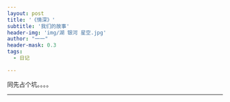 ```yaml
---
layout: post
title: '《情深》'
subtitle: '我们的故事'
header-img: 'img/湖 银河 星空.jpg'
author: "一一"
header-mask: 0.3
tags:
  - 日记

---
```

同先占个坑。。。。

---
